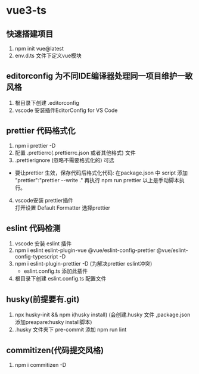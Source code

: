 <!--
 * @Author: nry
-->

# vue3-ts

## 快速搭建项目

1. npm init vue@latest
2. env.d.ts 文件下定义vue模块

## editorconfig 为不同IDE编译器处理同一项目维护一致风格

1. 根目录下创建 .editorconfig
2. vscode 安装插件EditorConfig for VS Code

## prettier 代码格式化

1. npm i prettier -D
2. 配置 .prettierrc(.prettierrc.json 或者其他格式) 文件
3. .prettierignore (忽略不需要格式化的) 可选

- 要让prettier 生效，保存代码后格式化代码:
  在package.json 中 script 添加 "prettier":"prettier --write ."
  再执行 npm run prettier
  以上是手动脚本执行。

4. vscode安装 prettier插件  
   打开设置 Default Formatter 选择prettier

## eslint 代码检测

1. vscode 安装 eslint 插件
2. npm i eslint eslint-plugin-vue @vue/eslint-config-prettier @vue/eslint-config-typescript -D
3. npm i eslint-plugin-prettier -D (为解决prettier eslint冲突)
   - eslint.config.ts 添加此插件
4. 根目录下创建 eslint.config.ts 配置文件

## husky(前提要有.git)

1. npx husky-init && npm i(husky install) (会创建.husky 文件 ,package.json添加preapare:husky install脚本)
2. .husky 文件夹下 pre-commit 添加 npm run lint

## commitizen(代码提交风格)

1. npm i commitizen -D
